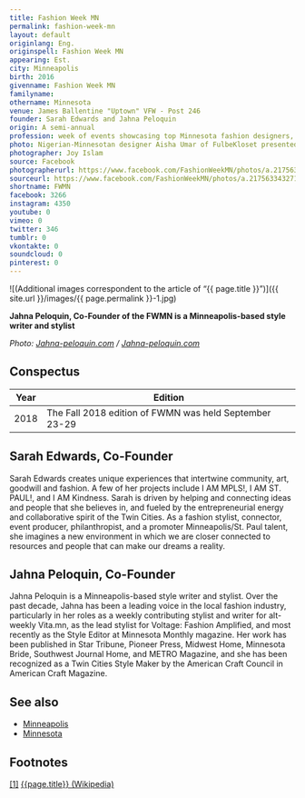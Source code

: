 ```yaml
---
title: Fashion Week MN
permalink: fashion-week-mn
layout: default
originlang: Eng.
originspell: Fashion Week MN
appearing: Est.
city: Minneapolis
birth: 2016
givenname: Fashion Week MN
familyname:
othername: Minnesota
venue: James Ballentine "Uptown" VFW - Post 246
founder: Sarah Edwards and Jahna Peloquin
origin: A semi-annual
profession: week of events showcasing top Minnesota fashion designers, makers, and retailers
photo: Nigerian-Minnesotan designer Aisha Umar of FulbeKloset presented an evening of luxury fashion, accompanied by musical performances by Carolyne Naomi and Redji King as part of Fall FWMN on 9/24
photographer: Joy Islam
source: Facebook
photographerurl: https://www.facebook.com/FashionWeekMN/photos/a.2175633432710718/2175634156043979/?type=3&theater
sourceurl: https://www.facebook.com/FashionWeekMN/photos/a.2175633432710718/2175634156043979/?type=3&theater
shortname: FWMN
facebook: 3266
instagram: 4350
youtube: 0
vimeo: 0
twitter: 346
tumblr: 0
vkontakte: 0
soundcloud: 0
pinterest: 0
---
```


![(Additional images correspondent to the article of “{{ page.title }}”)]({{ site.url }}/images/{{ page.permalink }}-1.jpg)

**Jahna Peloquin, Co-Founder of the FWMN is a Minneapolis-based style writer and stylist**

*Photo: [Jahna-peloquin.com](http://jahna-peloquin.com/) / [Jahna-peloquin.com](http://jahna-peloquin.com/)*

## Сonspectus

|Year|Edition|
|-|-|
|2018|The Fall 2018 edition of FWMN was held September 23-29|


##  Sarah Edwards, Co-Founder

Sarah Edwards creates unique experiences that intertwine community, art, goodwill and fashion. A few of her projects include I AM MPLS!, I AM ST. PAUL!, and I AM Kindness. Sarah is driven by helping and connecting ideas and people that she believes in, and fueled by the entrepreneurial energy and collaborative spirit of the Twin Cities. As a fashion stylist, connector, event producer, philanthropist, and a promoter Minneapolis/St. Paul talent, she imagines a new environment in which we are closer connected to resources and people that can make our dreams a reality.

## Jahna Peloquin, Co-Founder

Jahna Peloquin is a Minneapolis-based style writer and stylist. Over the past decade, Jahna has been a leading voice in the local fashion industry, particularly in her roles as a weekly contributing stylist and writer for alt-weekly Vita.mn, as the lead stylist for Voltage: Fashion Amplified, and most recently as the Style Editor at Minnesota Monthly magazine. Her work has been published in Star Tribune, Pioneer Press, Midwest Home, Minnesota Bride, Southwest Journal Home, and METRO Magazine, and she has been recognized as a Twin Cities Style Maker by the American Craft Council in American Craft Magazine.


## See also

+ [Minneapolis](index)
+ [Minnesota](index)

## Footnotes

[[1]](#a1) <span id="f1"></span> [{{page.title}} (Wikipedia)](index)
